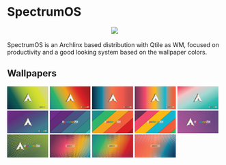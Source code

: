# SpectrumOS

<p align="center">
  <img width="400" src="https://github.com/gibranlp/SpectrumOS/assets/2806964/11190860-1f39-4440-aedf-48812a0ffaf1">
</p>

SpectrumOS is an Archlinx based distribution with Qtile as WM, focused on productivity and a good looking system based on the wallpaper colors.

## Wallpapers

<a href="https://github.com/gibranlp/SpectrumOS/blob/main/Wallpapers/Wall1.png"><img src="https://github.com/gibranlp/SpectrumOS/blob/main/Wallpapers/Wall1.png" width="19%"></a> <a href="https://github.com/gibranlp/SpectrumOS/blob/main/Wallpapers/wall1-2.png"><img src="https://github.com/gibranlp/SpectrumOS/blob/main/Wallpapers/wall1-2.png" width="19%"></a> <a href="https://github.com/gibranlp/SpectrumOS/blob/main/Wallpapers/wall1-3.png"><img src="https://github.com/gibranlp/SpectrumOS/blob/main/Wallpapers/wall1-3.png" width="19%"></a> <a href="https://github.com/gibranlp/SpectrumOS/blob/main/Wallpapers/wall1-4.png"><img src="https://github.com/gibranlp/SpectrumOS/blob/main/Wallpapers/wall1-4.png" width="19%"></a> <a href="https://github.com/gibranlp/SpectrumOS/blob/main/Wallpapers/wall1-5.png"><img src="https://github.com/gibranlp/SpectrumOS/blob/main/Wallpapers/wall1-5.png" width="19%"></a> <a href="https://github.com/gibranlp/SpectrumOS/blob/main/Wallpapers/wall1-6.png"><img src="https://github.com/gibranlp/SpectrumOS/blob/main/Wallpapers/wall1-6.png" width="19%"></a> <a href="https://github.com/gibranlp/SpectrumOS/blob/main/Wallpapers/wall2-1.png"><img src="https://github.com/gibranlp/SpectrumOS/blob/main/Wallpapers/wall2-1.png" width="19%"></a> <a href="https://github.com/gibranlp/SpectrumOS/blob/main/Wallpapers/wall2-3.png"><img src="https://github.com/gibranlp/SpectrumOS/blob/main/Wallpapers/wall2-3.png" width="19%"></a> <a href="https://github.com/gibranlp/SpectrumOS/blob/main/Wallpapers/wall2-4.png"><img src="https://github.com/gibranlp/SpectrumOS/blob/main/Wallpapers/wall2-4.png" width="19%"></a> <a href="https://github.com/gibranlp/SpectrumOS/blob/main/Wallpapers/wall3-1.png"><img src="https://github.com/gibranlp/SpectrumOS/blob/main/Wallpapers/wall3-1.png" width="19%"></a> <a href="https://github.com/gibranlp/SpectrumOS/blob/main/Wallpapers/wall3-2.png"><img src="https://github.com/gibranlp/SpectrumOS/blob/main/Wallpapers/wall3-2.png" width="19%"></a> <a href="https://github.com/gibranlp/SpectrumOS/blob/main/Wallpapers/wall4-1.png"><img src="https://github.com/gibranlp/SpectrumOS/blob/main/Wallpapers/wall4-1.png" width="19%"></a> <a href="https://github.com/gibranlp/SpectrumOS/blob/main/Wallpapers/wall4-2.png"><img src="https://github.com/gibranlp/SpectrumOS/blob/main/Wallpapers/wall4-2.png" width="19%"></a> <a href="https://github.com/gibranlp/SpectrumOS/blob/main/Wallpapers/wall4-3.png"><img src="https://github.com/gibranlp/SpectrumOS/blob/main/Wallpapers/wall4-3.png" width="19%"></a>
